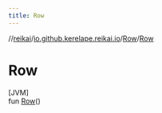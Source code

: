 ```yaml
---
title: Row
---
```

//[reikai](../../../index.html)/[io.github.kerelape.reikai.io](../index.html)/[Row](index.html)/[Row](-row.html)



# Row



[JVM]\
fun [Row](-row.html)()




